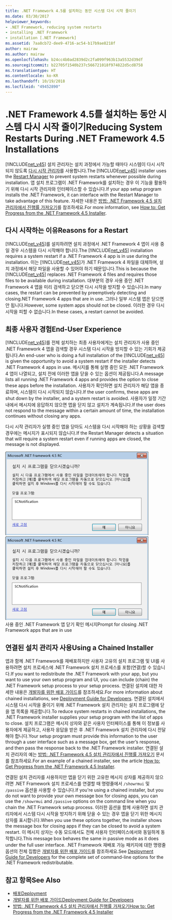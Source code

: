 ```yaml
---
title: .NET Framework 4.5를 설치하는 동안 시스템 다시 시작 줄이기
ms.date: 03/30/2017
helpviewer_keywords:
- .NET Framework, reducing system restarts
- installing .NET Framework
- installation [.NET Framework]
ms.assetid: 7aa8cb72-dee9-4716-ac54-b17b9ae8218f
author: mairaw
ms.author: mairaw
ms.openlocfilehash: b24cc4b0ad2839d2c2fa099f963b13a5532d39df
ms.sourcegitcommit: b22705f1540b237c566721018f974822d5cd8758
ms.translationtype: HT
ms.contentlocale: ko-KR
ms.lasthandoff: 10/19/2018
ms.locfileid: "49452890"
---
```

# <a name="reducing-system-restarts-during-net-framework-45-installations"></a><span data-ttu-id="bd3b0-102">.NET Framework 4.5를 설치하는 동안 시스템 다시 시작 줄이기</span><span class="sxs-lookup"><span data-stu-id="bd3b0-102">Reducing System Restarts During .NET Framework 4.5 Installations</span></span>
<span data-ttu-id="bd3b0-103">[!INCLUDE[net_v45](../../../includes/net-v45-md.md)] 설치 관리자는 설치 과정에서 가능할 때마다 시스템이 다시 시작되지 않도록 [다시 시작 관리자](https://go.microsoft.com/fwlink/?LinkId=231425)를 사용합니다.</span><span class="sxs-lookup"><span data-stu-id="bd3b0-103">The [!INCLUDE[net_v45](../../../includes/net-v45-md.md)] installer uses the [Restart Manager](https://go.microsoft.com/fwlink/?LinkId=231425) to prevent system restarts whenever possible during installation.</span></span> <span data-ttu-id="bd3b0-104">앱 설치 프로그램이 .NET Framework를 설치하는 경우 이 기능을 활용하기 위해 다시 시작 관리자와 인터페이스할 수 있습니다.</span><span class="sxs-lookup"><span data-stu-id="bd3b0-104">If your app setup program installs the .NET Framework, it can interface with the Restart Manager to take advantage of this feature.</span></span> <span data-ttu-id="bd3b0-105">자세한 내용은 [방법: .NET Framework 4.5 설치 관리자에서 진행률 가져오기](../../../docs/framework/deployment/how-to-get-progress-from-the-dotnet-installer.md)를 참조하세요.</span><span class="sxs-lookup"><span data-stu-id="bd3b0-105">For more information, see [How to: Get Progress from the .NET Framework 4.5 Installer](../../../docs/framework/deployment/how-to-get-progress-from-the-dotnet-installer.md).</span></span>  
  
## <a name="reasons-for-a-restart"></a><span data-ttu-id="bd3b0-106">다시 시작하는 이유</span><span class="sxs-lookup"><span data-stu-id="bd3b0-106">Reasons for a Restart</span></span>  
 <span data-ttu-id="bd3b0-107">[!INCLUDE[net_v45](../../../includes/net-v45-md.md)]를 설치하려면 설치 과정에서 .NET Framework 4 앱이 사용 중일 경우 시스템을 다시 시작해야 합니다.</span><span class="sxs-lookup"><span data-stu-id="bd3b0-107">The [!INCLUDE[net_v45](../../../includes/net-v45-md.md)] installation requires a system restart if a .NET Framework 4 app is in use during the installation.</span></span> <span data-ttu-id="bd3b0-108">이는 [!INCLUDE[net_v45](../../../includes/net-v45-md.md)]가 .NET Framework 4 파일을 대체하며, 설치 과정에서 해당 파일을 사용할 수 있어야 하기 때문입니다.</span><span class="sxs-lookup"><span data-stu-id="bd3b0-108">This is because the [!INCLUDE[net_v45](../../../includes/net-v45-md.md)] replaces .NET Framework 4 files and requires those files to be available during installation.</span></span> <span data-ttu-id="bd3b0-109">대부분의 경우 사용 중인 .NET Framework 4 앱을 미리 검색하고 닫으면 다시 시작을 방지할 수 있습니다.</span><span class="sxs-lookup"><span data-stu-id="bd3b0-109">In many cases, the restart can be prevented by preemptively detecting and closing.NET Framework 4 apps that are in use.</span></span> <span data-ttu-id="bd3b0-110">그러나 일부 시스템 앱은 닫으면 안 됩니다.</span><span class="sxs-lookup"><span data-stu-id="bd3b0-110">However, some system apps should not be closed.</span></span> <span data-ttu-id="bd3b0-111">이러한 경우 다시 시작을 피할 수 없습니다.</span><span class="sxs-lookup"><span data-stu-id="bd3b0-111">In these cases, a restart cannot be avoided.</span></span>  
  
## <a name="end-user-experience"></a><span data-ttu-id="bd3b0-112">최종 사용자 경험</span><span class="sxs-lookup"><span data-stu-id="bd3b0-112">End-User Experience</span></span>  
 <span data-ttu-id="bd3b0-113">[!INCLUDE[net_v45](../../../includes/net-v45-md.md)]를 전체 설치하는 최종 사용자에게는 설치 관리자가 사용 중인 .NET Framework 4 앱을 검색할 경우 시스템 다시 시작을 방지할 수 있는 기회가 제공됩니다.</span><span class="sxs-lookup"><span data-stu-id="bd3b0-113">An end-user who is doing a full installation of the [!INCLUDE[net_v45](../../../includes/net-v45-md.md)] is given the opportunity to avoid a system restart if the installer detects .NET Framework 4 apps in use.</span></span> <span data-ttu-id="bd3b0-114">메시지를 통해 실행 중인 모든 .NET Framework 4 앱이 나열되고, 설치 전에 이러한 앱을 닫을 수 있는 옵션이 제공됩니다.</span><span class="sxs-lookup"><span data-stu-id="bd3b0-114">A message lists all running .NET Framework 4 apps and provides the option to close these apps before the installation.</span></span> <span data-ttu-id="bd3b0-115">사용자가 확인하면 설치 관리자가 해당 앱을 종료하며, 시스템이 다시 시작되지 않습니다.</span><span class="sxs-lookup"><span data-stu-id="bd3b0-115">If the user confirms, these apps are shut down by the installer, and a system restart is avoided.</span></span> <span data-ttu-id="bd3b0-116">사용자가 일정 기간 내에서 메시지에 응답하지 않으면 앱을 닫지 않고 설치가 계속됩니다.</span><span class="sxs-lookup"><span data-stu-id="bd3b0-116">If the user does not respond to the message within a certain amount of time, the installation continues without closing any apps.</span></span>  
  
 <span data-ttu-id="bd3b0-117">다시 시작 관리자가 실행 중인 앱을 닫아도 시스템을 다시 시작해야 하는 상황을 검색할 경우에는 메시지가 표시되지 않습니다.</span><span class="sxs-lookup"><span data-stu-id="bd3b0-117">If the Restart Manager detects a situation that will require a system restart even if running apps are closed, the message is not displayed.</span></span>  
  
 <span data-ttu-id="bd3b0-118">![응용 프로그램 닫기 대화 상자](../../../docs/framework/deployment/media/closeapplicationdialog.png "CloseApplicationDialog")</span><span class="sxs-lookup"><span data-stu-id="bd3b0-118">![Close Application Dialog](../../../docs/framework/deployment/media/closeapplicationdialog.png "CloseApplicationDialog")</span></span>  
<span data-ttu-id="bd3b0-119">사용 중인 .NET Framework 앱 닫기 확인 메시지</span><span class="sxs-lookup"><span data-stu-id="bd3b0-119">Prompt for closing .NET Framework apps that are in use</span></span>  
  
## <a name="using-a-chained-installer"></a><span data-ttu-id="bd3b0-120">연결된 설치 관리자 사용</span><span class="sxs-lookup"><span data-stu-id="bd3b0-120">Using a Chained Installer</span></span>  
 <span data-ttu-id="bd3b0-121">앱과 함께 .NET Framework를 재배포하지만 사용자 고유의 설치 프로그램 및 UI를 사용하려면 설치 프로세스에 .NET Framework 설치 프로세스를 포함(연결)할 수 있습니다.</span><span class="sxs-lookup"><span data-stu-id="bd3b0-121">If you want to redistribute the .NET Framework with your app, but you want to use your own setup program and UI, you can include (chain) the .NET Framework setup process to your setup process.</span></span> <span data-ttu-id="bd3b0-122">연결된 설치에 대한 자세한 내용은 [개발자를 위한 배포 가이드](../../../docs/framework/deployment/deployment-guide-for-developers.md)를 참조하세요.</span><span class="sxs-lookup"><span data-stu-id="bd3b0-122">For more information about chained installations, see [Deployment Guide for Developers](../../../docs/framework/deployment/deployment-guide-for-developers.md).</span></span> <span data-ttu-id="bd3b0-123">연결된 설치에서 시스템 다시 시작을 줄이기 위해 .NET Framework 설치 관리자는 설치 프로그램에 닫을 앱 목록을 제공합니다.</span><span class="sxs-lookup"><span data-stu-id="bd3b0-123">To reduce system restarts in chained installations, the .NET Framework installer supplies your setup program with the list of apps to close.</span></span> <span data-ttu-id="bd3b0-124">설치 프로그램은 메시지 상자와 같은 사용자 인터페이스를 통해 이 정보를 사용자에게 제공하고, 사용자 응답을 받은 후 .NET Framework 설치 관리자에 다시 전달해야 합니다.</span><span class="sxs-lookup"><span data-stu-id="bd3b0-124">Your setup program must provide this information to the user through a user interface such as a message box, get the user’s response, and then pass the response back to the .NET Framework installer.</span></span> <span data-ttu-id="bd3b0-125">연결된 설치 관리자의 예는 [방법: .NET Framework 4.5 설치 관리자에서 진행률 가져오기](../../../docs/framework/deployment/how-to-get-progress-from-the-dotnet-installer.md) 문서를 참조하세요.</span><span class="sxs-lookup"><span data-stu-id="bd3b0-125">For an example of a chained installer, see the article [How to: Get Progress from the .NET Framework 4.5 Installer](../../../docs/framework/deployment/how-to-get-progress-from-the-dotnet-installer.md).</span></span>  
  
 <span data-ttu-id="bd3b0-126">연결된 설치 관리자를 사용하지만 앱을 닫기 위한 고유한 메시지 상자를 제공하지 않으려면 .NET Framework 설치 프로세스를 연결할 때 명령줄에서 `/showrmui` 및 `/passive` 옵션을 사용할 수 있습니다.</span><span class="sxs-lookup"><span data-stu-id="bd3b0-126">If you're using a chained installer, but you do not want to provide your own message box for closing apps, you can use the `/showrmui` and `/passive` options on the command line when you chain the .NET Framework setup process.</span></span> <span data-ttu-id="bd3b0-127">이러한 옵션을 함께 사용하면 설치 관리자에서 시스템 다시 시작을 방지하기 위해 닫을 수 있는 경우 앱을 닫기 위한 메시지 상자를 표시합니다.</span><span class="sxs-lookup"><span data-stu-id="bd3b0-127">When you use these options together, the installer shows the message box for closing apps if they can be closed to avoid a system restart.</span></span> <span data-ttu-id="bd3b0-128">이 메시지 상자는 수동 모드에서도 전체 사용자 인터페이스에서와 동일하게 동작합니다.</span><span class="sxs-lookup"><span data-stu-id="bd3b0-128">This message box behaves the same in passive mode as it does under the full user interface.</span></span> <span data-ttu-id="bd3b0-129">.NET Framework 재배포 가능 패키지에 대한 명령줄 옵션의 전체 집합은 [개발자를 위한 배포 가이드](../../../docs/framework/deployment/deployment-guide-for-developers.md)를 참조하세요.</span><span class="sxs-lookup"><span data-stu-id="bd3b0-129">See [Deployment Guide for Developers](../../../docs/framework/deployment/deployment-guide-for-developers.md) for the complete set of command-line options for the .NET Framework redistributable.</span></span>  
  
## <a name="see-also"></a><span data-ttu-id="bd3b0-130">참고 항목</span><span class="sxs-lookup"><span data-stu-id="bd3b0-130">See Also</span></span>  
- [<span data-ttu-id="bd3b0-131">배포</span><span class="sxs-lookup"><span data-stu-id="bd3b0-131">Deployment</span></span>](../../../docs/framework/deployment/index.md)  
- [<span data-ttu-id="bd3b0-132">개발자를 위한 배포 가이드</span><span class="sxs-lookup"><span data-stu-id="bd3b0-132">Deployment Guide for Developers</span></span>](../../../docs/framework/deployment/deployment-guide-for-developers.md)  
- [<span data-ttu-id="bd3b0-133">방법: .NET Framework 4.5 설치 관리자에서 진행률 가져오기</span><span class="sxs-lookup"><span data-stu-id="bd3b0-133">How to: Get Progress from the .NET Framework 4.5 Installer</span></span>](../../../docs/framework/deployment/how-to-get-progress-from-the-dotnet-installer.md)

